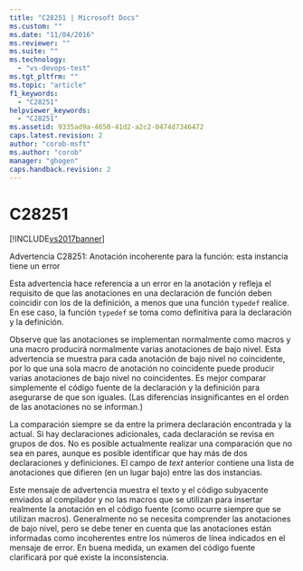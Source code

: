 ```yaml
---
title: "C28251 | Microsoft Docs"
ms.custom: ""
ms.date: "11/04/2016"
ms.reviewer: ""
ms.suite: ""
ms.technology: 
  - "vs-devops-test"
ms.tgt_pltfrm: ""
ms.topic: "article"
f1_keywords: 
  - "C28251"
helpviewer_keywords: 
  - "C28251"
ms.assetid: 9335ad9a-4650-41d2-a2c2-0474d7346472
caps.latest.revision: 2
author: "corob-msft"
ms.author: "corob"
manager: "ghogen"
caps.handback.revision: 2
---
```

# C28251
[!INCLUDE[vs2017banner](../code-quality/includes/vs2017banner.md)]

Advertencia C28251: Anotación incoherente para la función: esta instancia tiene un error  
  
 Esta advertencia hace referencia a un error en la anotación y refleja el requisito de que las anotaciones en una declaración de función deben coincidir con los de la definición, a menos que una función `typedef` realice.  En ese caso, la función `typedef` se toma como definitiva para la declaración y la definición.  
  
 Observe que las anotaciones se implementan normalmente como macros y una macro producirá normalmente varias anotaciones de bajo nivel.  Esta advertencia se muestra para cada anotación de bajo nivel no coincidente, por lo que una sola macro de anotación no coincidente puede producir varias anotaciones de bajo nivel no coincidentes.  Es mejor comparar simplemente el código fuente de la declaración y la definición para asegurarse de que son iguales. \(Las diferencias insignificantes en el orden de las anotaciones no se informan.\)  
  
 La comparación siempre se da entre la primera declaración encontrada y la actual.  Si hay declaraciones adicionales, cada declaración se revisa en grupos de dos.  No es posible actualmente realizar una comparación que no sea en pares, aunque es posible identificar que hay más de dos declaraciones y definiciones.  El campo de *text* anterior contiene una lista de anotaciones que difieren \(en un lugar bajo\) entre las dos instancias.  
  
 Este mensaje de advertencia muestra el texto y el código subyacente enviados al compilador y no las macros que se utilizan para insertar realmente la anotación en el código fuente \(como ocurre siempre que se utilizan macros\).  Generalmente no se necesita comprender las anotaciones de bajo nivel, pero se debe tener en cuenta que las anotaciones están informadas como incoherentes entre los números de línea indicados en el mensaje de error.  En buena medida, un examen del código fuente clarificará por qué existe la inconsistencia.